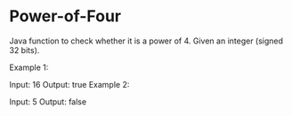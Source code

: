 # Power-of-Four
Java function to check whether it is a power of 4.
Given an integer (signed 32 bits).

Example 1:

Input: 16
Output: true
Example 2:

Input: 5
Output: false
